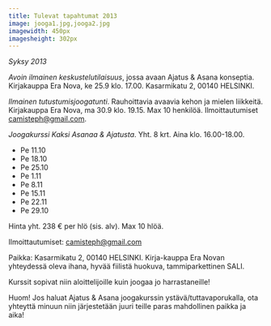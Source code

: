 ```yaml
---
title: Tulevat tapahtumat 2013
image: jooga1.jpg,jooga2.jpg
imagewidth: 450px
imagesheight: 302px
---
```


_Syksy 2013_


*Avoin ilmainen keskustelutilaisuus*, jossa avaan Ajatus & Asana konseptia. Kirjakauppa Era Nova, ke 25.9 klo. 17.00. Kasarmikatu 2, 00140 HELSINKI. 

*Ilmainen tutustumisjoogatunti*. Rauhoittavia avaavia kehon ja mielen liikkeitä. Kirjakauppa Era Nova, ma 30.9 klo. 19.15. Max 10 henkilöä. Ilmoittautumiset camisteph@gmail.com.

*Joogakurssi Kaksi Asanaa & Ajatusta*. Yht. 8 krt. Aina klo. 16.00-18.00.

* Pe 11.10
* Pe 18.10
* Pe 25.10
* Pe 1.11
* Pe 8.11
* Pe 15.11
* Pe 22.11
* Pe 29.10

Hinta yht. 238 € per hlö (sis. alv). Max 10 hlöä. 

Ilmoittautumiset: camisteph@gmail.com

Paikka: Kasarmikatu 2, 00140 HELSINKI. Kirja-kauppa Era Novan yhteydessä oleva ihana, hyvää fiilistä huokuva, tammiparkettinen SALI.


Kurssit sopivat niin aloittelijoille kuin joogaa jo harrastaneille!


Huom! Jos haluat Ajatus & Asana joogakurssin ystävä/tuttavaporukalla, ota yhteyttä minuun niin järjestetään juuri teille paras mahdollinen paikka ja aika!
